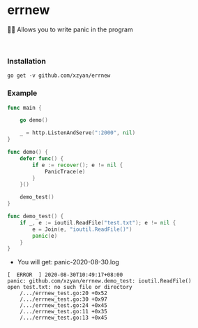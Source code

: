 # errnew
👨‍💻 Allows you to write panic in the program

<br>

### Installation

```
go get -v github.com/xzyan/errnew
```

### Example

```go
func main {

	go demo()

	_ = http.ListenAndServe(":2000", nil)
}

func demo() {
	defer func() {
		if e := recover(); e != nil {
			PanicTrace(e)
		}
	}()

	demo_test()
}

func demo_test() {
	if _, e := ioutil.ReadFile("test.txt"); e != nil {
		e = Join(e, "ioutil.ReadFile()")
		panic(e)
	}
}
```

- You will get: panic-2020-08-30.log

```log
[  ERROR  ] 2020-08-30T10:49:17+08:00
panic: github.com/xzyan/errnew.demo_test: ioutil.ReadFile()
open test.txt: no such file or directory
	/.../errnew_test.go:20 +0x52
	/.../errnew_test.go:30 +0x97
	/.../errnew_test.go:24 +0x45
	/.../errnew_test.go:11 +0x35
	/.../errnew_test.go:13 +0x45
```
